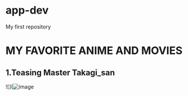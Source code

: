 # app-dev
My first repository

# **MY FAVORITE ANIME AND MOVIES**
## **1.Teasing Master Takagi_san**
![](![image](https://github.com/JF141099/app-dev/assets/156996568/aaa470b0-2176-4803-9816-381251e5a0ae)

